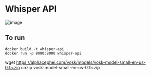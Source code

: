 # Whisper API
![image](https://github.com/user-attachments/assets/db08dc4b-7735-4acf-8037-be8e640e12e9)


## To run
```
docker build -t whisper-api .
docker run -p 8000:8000 whisper-api
```
wget https://alphacephei.com/vosk/models/vosk-model-small-en-us-0.15.zip
unzip vosk-model-small-en-us-0.15.zip
